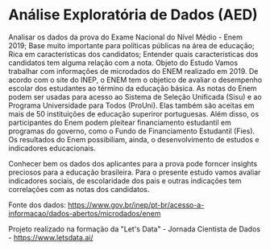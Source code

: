 

# Análise Exploratória de Dados (AED)

Analisar os dados da prova do Exame Nacional do Nível Médio - Enem 2019;
Base muito importante para políticas públicas na área de educação;
Rica em características dos candidatos;
Entender quais características dos candidatos tem alguma relação com a nota.
Objeto do Estudo
Vamos trabalhar com informações de microdados do ENEM realizado em 2019. De acordo com o site do INEP, o ENEM tem o objetico de avaliar o desempenho escolar dos estudantes ao término da educação básica. As notas do Enem podem ser usadas para acesso ao Sistema de Seleção Unificada (Sisu) e ao Programa Universidade para Todos (ProUni). Elas também são aceitas em mais de 50 instituições de educação superiror portuguesas. Além disso, os participantes do Enem podem pleitear financiamento estudantil em programas do governo, como o Fundo de Financiamento Estudantil (Fies). Os resultados do Enem possibiliam, ainda, o desenvolvimento de estudos e indicadores educacionais.

Conhecer bem os dados dos aplicantes para a prova pode forncer insights preciosos para a educação brasileira. Para o presente estudo vamos avaliar indicadores sociais, de escolaridade dos pais e outras indicações tem correlações com as notas dos candidatos.

Fonte dos dados: https://www.gov.br/inep/pt-br/acesso-a-informacao/dados-abertos/microdados/enem

Projeto realizado na formação da "Let's Data" - Jornada Cientista de Dados - https://www.letsdata.ai/
